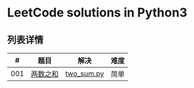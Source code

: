 # LeetCode solutions in Python3

## 列表详情
|  #  | 题目           |  解决       |  难度           | 
|-----|---------------- | --------------- | --------------- | 
001 | [两数之和](https://leetcode-cn.com/problems/two-sum/description/) | [two_sum.py](./two_sum.py) | 简单       |